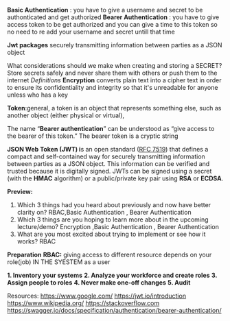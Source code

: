**Basic Authentication** : you have to give a username and secret to be authonticated and get authorized
**Bearer Authentication** : you have to give access token to be get authorized and you can give a time to this token so no need to re add your username and secret untill that time 

**Jwt packages**
securely transmitting information between parties as a JSON object

What considerations should we make when creating and storing a SECRET?
Store secrets safely and never share them with others or push them to the internet
*Definitions*
**Encryption** converts plain text into a cipher text in order to ensure its confidentiality and integrity  so that it's unreadable for anyone unless who has a key

**Token**:general, a token is an object that represents something else, such as another object (either physical or virtual),

The name “**Bearer authentication**” can be understood as “give access to the bearer of this token.” The bearer token is a cryptic string

**JSON Web Token (JWT) i**s an open standard ([RFC 7519](https://tools.ietf.org/html/rfc7519)) that defines a compact and self-contained way for securely transmitting information between parties as a JSON object. This information can be verified and trusted because it is digitally signed. JWTs can be signed using a secret (with the **HMAC** algorithm) or a public/private key pair using **RSA** or **ECDSA**.

**Preview:**
1.  Which 3 things had you heard about previously and now have better clarity on? RBAC,Basic Authentication , Bearer Authentication 
2.  Which 3 things are you hoping to learn more about in the upcoming lecture/demo? Encryption ,Basic Authentication , Bearer Authentication 
3.  What are you most excited about trying to implement or see how it works? RBAC

**Preparation**
**RBAC:** giving access to different resource depends on your role(job) IN THE SYESTEM as a user

**1. Inventory your systems**
**2. Analyze your workforce and create roles**
**3. Assign people to roles**
**4. Never make one-off changes**
**5. Audit**

Resources:
https://www.google.com/
https://jwt.io/introduction
https://www.wikipedia.org/
https://stackoverflow.com
https://swagger.io/docs/specification/authentication/bearer-authentication/